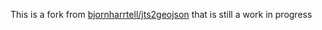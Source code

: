 This is a fork from [bjornharrtell/jts2geojson](https://github.com/bjornharrtell/jts2geojson) that is still a work in progress